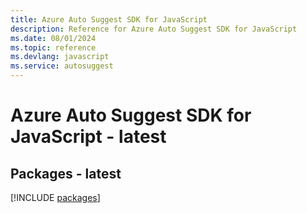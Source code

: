 ```yaml
---
title: Azure Auto Suggest SDK for JavaScript
description: Reference for Azure Auto Suggest SDK for JavaScript
ms.date: 08/01/2024
ms.topic: reference
ms.devlang: javascript
ms.service: autosuggest
---
```

# Azure Auto Suggest SDK for JavaScript - latest
## Packages - latest
[!INCLUDE [packages](auto-suggest-index.md)]
